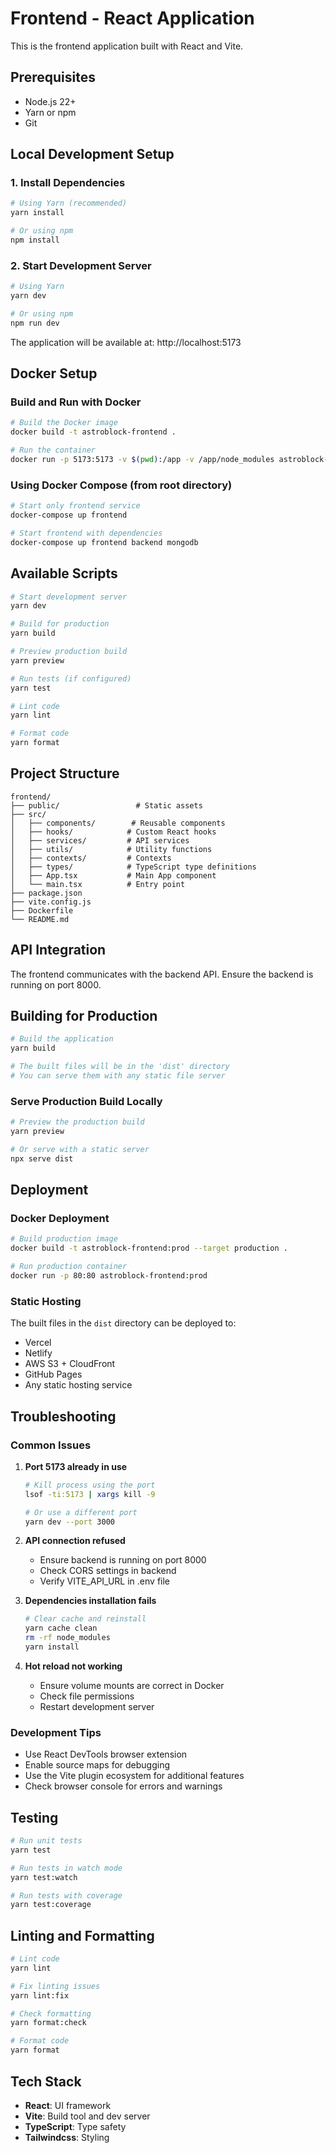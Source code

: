 # Frontend - React Application

This is the frontend application built with React and Vite.

## Prerequisites

- Node.js 22+
- Yarn or npm
- Git

## Local Development Setup

### 1. Install Dependencies

```bash
# Using Yarn (recommended)
yarn install

# Or using npm
npm install
```

### 2. Start Development Server

```bash
# Using Yarn
yarn dev

# Or using npm
npm run dev
```

The application will be available at: http://localhost:5173

## Docker Setup

### Build and Run with Docker

```bash
# Build the Docker image
docker build -t astroblock-frontend .

# Run the container
docker run -p 5173:5173 -v $(pwd):/app -v /app/node_modules astroblock-frontend
```

### Using Docker Compose (from root directory)

```bash
# Start only frontend service
docker-compose up frontend

# Start frontend with dependencies
docker-compose up frontend backend mongodb
```

## Available Scripts

```bash
# Start development server
yarn dev

# Build for production
yarn build

# Preview production build
yarn preview

# Run tests (if configured)
yarn test

# Lint code
yarn lint

# Format code
yarn format
```

## Project Structure

```
frontend/
├── public/                 # Static assets
├── src/
│   ├── components/        # Reusable components
│   ├── hooks/            # Custom React hooks
│   ├── services/         # API services
│   ├── utils/            # Utility functions
│   ├── contexts/         # Contexts
│   ├── types/            # TypeScript type definitions
│   ├── App.tsx           # Main App component
│   └── main.tsx          # Entry point
├── package.json
├── vite.config.js
├── Dockerfile
└── README.md
```

## API Integration

The frontend communicates with the backend API. Ensure the backend is running on port 8000.

## Building for Production

```bash
# Build the application
yarn build

# The built files will be in the 'dist' directory
# You can serve them with any static file server
```

### Serve Production Build Locally

```bash
# Preview the production build
yarn preview

# Or serve with a static server
npx serve dist
```

## Deployment

### Docker Deployment

```bash
# Build production image
docker build -t astroblock-frontend:prod --target production .

# Run production container
docker run -p 80:80 astroblock-frontend:prod
```

### Static Hosting

The built files in the `dist` directory can be deployed to:

- Vercel
- Netlify
- AWS S3 + CloudFront
- GitHub Pages
- Any static hosting service

## Troubleshooting

### Common Issues

1. **Port 5173 already in use**

   ```bash
   # Kill process using the port
   lsof -ti:5173 | xargs kill -9

   # Or use a different port
   yarn dev --port 3000
   ```

2. **API connection refused**

   - Ensure backend is running on port 8000
   - Check CORS settings in backend
   - Verify VITE_API_URL in .env file

3. **Dependencies installation fails**

   ```bash
   # Clear cache and reinstall
   yarn cache clean
   rm -rf node_modules
   yarn install
   ```

4. **Hot reload not working**
   - Ensure volume mounts are correct in Docker
   - Check file permissions
   - Restart development server

### Development Tips

- Use React DevTools browser extension
- Enable source maps for debugging
- Use the Vite plugin ecosystem for additional features
- Check browser console for errors and warnings

## Testing

```bash
# Run unit tests
yarn test

# Run tests in watch mode
yarn test:watch

# Run tests with coverage
yarn test:coverage
```

## Linting and Formatting

```bash
# Lint code
yarn lint

# Fix linting issues
yarn lint:fix

# Check formatting
yarn format:check

# Format code
yarn format
```

## Tech Stack

- **React**: UI framework
- **Vite**: Build tool and dev server
- **TypeScript**: Type safety
- **Tailwindcss**: Styling
